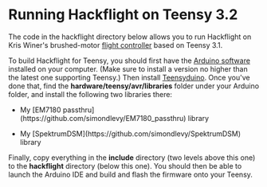 # Running Hackflight on Teensy 3.2

The code in the hackflight directory below allows you to run Hackflight on Kris Winer's brushed-motor 
[flight controller](https://forum.pjrc.com/threads/32985-Teensy-Flight-Controller)
based on Teensy 3.1.

To build Hackflight for Teensy, you should first have the 
[Arduino software](https://www.arduino.cc/en/Main/Software) installed on your computer.  (Make sure to install
a version no higher than the latest one supporting Teensy.) Then install 
[Teensyduino](http://www.pjrc.com/teensy/td_download.html). Once you've done that, find the
<b>hardware/teensy/avr/libraries</b> folder under your Arduino folder, and install the following two libraries
there:
<ul>
<p><li> My [EM7180 passthru](https://github.com/simondlevy/EM7180_passthru) library
<p><li> My [SpektrumDSM](https://github.com/simondlevy/SpektrumDSM) library
</ul>

Finally, copy everything in the <b>include</b> directory (two levels above this one) to the 
<b>hackflight</b> directory (below this one).  You should then be able to
launch the Arduino IDE and build and flash the firmware onto your Teensy.

